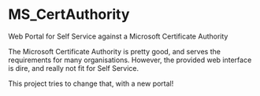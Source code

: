 # MS_CertAuthority
Web Portal for Self Service against a Microsoft Certificate Authority

The Microsoft Certificate Authority is pretty good, and serves the requirements for many organisations. However, the provided web interface is dire, and really not fit for Self Service.

This project tries to change that, with a new portal!
